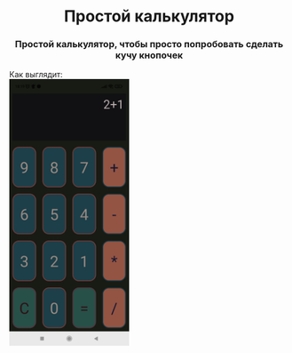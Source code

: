 <h1 align="center">Простой калькулятор</h1>
<h3 align="center">Простой калькулятор, чтобы просто попробовать сделать кучу кнопочек</h3>
Как выглядит:
<div style="display: flex;"><img src="/screen/screen_main.jpg" width="216" height="480"></div>
